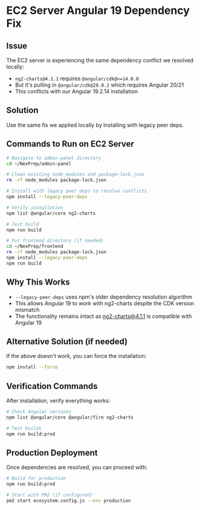 # EC2 Server Angular 19 Dependency Fix

## Issue
The EC2 server is experiencing the same dependency conflict we resolved locally:
- `ng2-charts@4.1.1` requires `@angular/cdk@>=14.0.0`
- But it's pulling in `@angular/cdk@20.0.2` which requires Angular 20/21
- This conflicts with our Angular 19.2.14 installation

## Solution
Use the same fix we applied locally by installing with legacy peer deps.

## Commands to Run on EC2 Server

```bash
# Navigate to admin-panel directory
cd ~/NexPrep/admin-panel

# Clean existing node_modules and package-lock.json
rm -rf node_modules package-lock.json

# Install with legacy peer deps to resolve conflicts
npm install --legacy-peer-deps

# Verify installation
npm list @angular/core ng2-charts

# Test build
npm run build

# For frontend directory (if needed)
cd ~/NexPrep/frontend
rm -rf node_modules package-lock.json
npm install --legacy-peer-deps
npm run build
```

## Why This Works
- `--legacy-peer-deps` uses npm's older dependency resolution algorithm
- This allows Angular 19 to work with ng2-charts despite the CDK version mismatch
- The functionality remains intact as ng2-charts@4.1.1 is compatible with Angular 19

## Alternative Solution (if needed)
If the above doesn't work, you can force the installation:
```bash
npm install --force
```

## Verification Commands
After installation, verify everything works:
```bash
# Check Angular versions
npm list @angular/core @angular/fire ng2-charts

# Test builds
npm run build:prod
```

## Production Deployment
Once dependencies are resolved, you can proceed with:
```bash
# Build for production
npm run build:prod

# Start with PM2 (if configured)
pm2 start ecosystem.config.js --env production
```
